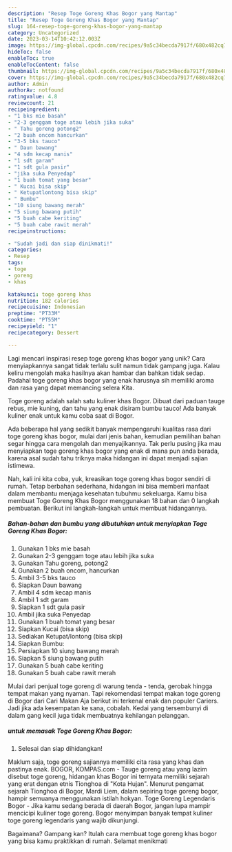 ```yaml
---
description: "Resep Toge Goreng Khas Bogor yang Mantap"
title: "Resep Toge Goreng Khas Bogor yang Mantap"
slug: 164-resep-toge-goreng-khas-bogor-yang-mantap
category: Uncategorized
date: 2023-03-14T10:42:12.003Z
image: https://img-global.cpcdn.com/recipes/9a5c34becda7917f/680x482cq70/toge-goreng-khas-bogor-foto-resep-utama.jpg
hideToc: false
enableToc: true
enableTocContent: false
thumbnail: https://img-global.cpcdn.com/recipes/9a5c34becda7917f/680x482cq70/toge-goreng-khas-bogor-foto-resep-utama.jpg
cover: https://img-global.cpcdn.com/recipes/9a5c34becda7917f/680x482cq70/toge-goreng-khas-bogor-foto-resep-utama.jpg
author: Admin
authorAv: notfound
ratingvalue: 4.8
reviewcount: 21
recipeingredient:
- "1 bks mie basah"
- "2-3 genggam toge atau lebih jika suka"
- " Tahu goreng potong2"
- "2 buah oncom hancurkan"
- "3-5 bks tauco"
- " Daun bawang"
- "4 sdm kecap manis"
- "1 sdt garam"
- "1 sdt gula pasir"
- "jika suka Penyedap"
- "1 buah tomat yang besar"
- " Kucai bisa skip"
- " Ketupatlontong bisa skip"
- " Bumbu"
- "10 siung bawang merah"
- "5 siung bawang putih"
- "5 buah cabe keriting"
- "5 buah cabe rawit merah"
recipeinstructions:

- "Sudah jadi dan siap dinikmati!"
categories:
- Resep
tags:
- toge
- goreng
- khas

katakunci: toge goreng khas 
nutrition: 182 calories
recipecuisine: Indonesian
preptime: "PT33M"
cooktime: "PT55M"
recipeyield: "1"
recipecategory: Dessert

---
```





Lagi mencari inspirasi resep toge goreng khas bogor yang unik? Cara menyiapkannya sangat tidak terlalu sulit namun tidak gampang juga. Kalau keliru mengolah maka hasilnya akan hambar dan bahkan tidak sedap. Padahal toge goreng khas bogor yang enak harusnya sih memiliki aroma dan rasa yang dapat memancing selera Kita.





Toge goreng adalah salah satu kuliner khas Bogor. Dibuat dari paduan tauge rebus, mie kuning, dan tahu yang enak disiram bumbu tauco! Ada banyak kuliner enak untuk kamu coba saat di Bogor.

Ada beberapa hal yang sedikit banyak mempengaruhi kualitas rasa dari toge goreng khas bogor, mulai dari jenis bahan, kemudian pemilihan bahan segar hingga cara mengolah dan menyajikannya. Tak perlu pusing jika mau menyiapkan toge goreng khas bogor yang enak di mana pun anda berada, karena asal sudah tahu triknya maka hidangan ini dapat menjadi sajian istimewa.






Nah, kali ini kita coba, yuk, kreasikan toge goreng khas bogor sendiri di rumah. Tetap berbahan sederhana, hidangan ini bisa memberi manfaat dalam membantu menjaga kesehatan tubuhmu sekeluarga. Kamu bisa membuat Toge Goreng Khas Bogor menggunakan 18 bahan dan 0 langkah pembuatan. Berikut ini langkah-langkah untuk membuat hidangannya.

<!--inarticleads1-->

##### Bahan-bahan dan bumbu yang dibutuhkan untuk menyiapkan Toge Goreng Khas Bogor:

1. Gunakan 1 bks mie basah
1. Gunakan 2-3 genggam toge atau lebih jika suka
1. Gunakan  Tahu goreng, potong2
1. Gunakan 2 buah oncom, hancurkan
1. Ambil 3-5 bks tauco
1. Siapkan  Daun bawang
1. Ambil 4 sdm kecap manis
1. Ambil 1 sdt garam
1. Siapkan 1 sdt gula pasir
1. Ambil jika suka Penyedap
1. Gunakan 1 buah tomat yang besar
1. Siapkan  Kucai (bisa skip)
1. Sediakan  Ketupat/lontong (bisa skip)
1. Siapkan  Bumbu:
1. Persiapkan 10 siung bawang merah
1. Siapkan 5 siung bawang putih
1. Gunakan 5 buah cabe keriting
1. Gunakan 5 buah cabe rawit merah


Mulai dari penjual toge goreng di warung tenda - tenda, gerobak hingga tempat makan yang nyaman. Tapi rekomendasi tempat makan toge goreng di Bogor dari Cari Makan Aja berikut ini terkenal enak dan populer Cariers. Jadi jika ada kesempatan ke sana, cobalah. Kedai yang tersembunyi di dalam gang kecil juga tidak membuatnya kehilangan pelanggan. 

<!--inarticleads2-->

#####  untuk memasak Toge Goreng Khas Bogor:


1. Selesai dan siap dihidangkan!

Maklum saja, toge goreng sajiannya memiliki cita rasa yang khas dan pastinya enak. BOGOR, KOMPAS.com - Tauge goreng atau yang lazim disebut toge goreng, hidangan khas Bogor ini ternyata memiliki sejarah yang erat dengan etnis Tionghoa di &#34;Kota Hujan&#34;. Menurut pengamat sejarah Tionghoa di Bogor, Mardi Liem, dalam sepiring toge goreng bogor, hampir semuanya menggunakan istilah hokyan. Toge Goreng Legendaris Bogor - Jika kamu sedang berada di daerah Bogor, jangan lupa mampir mencicipi kuliner toge goreng. Bogor menyimpan banyak tempat kuliner toge goreng legendaris yang wajib dikunjungi. 

Bagaimana? Gampang kan? Itulah cara membuat toge goreng khas bogor yang bisa kamu praktikkan di rumah. Selamat menikmati
